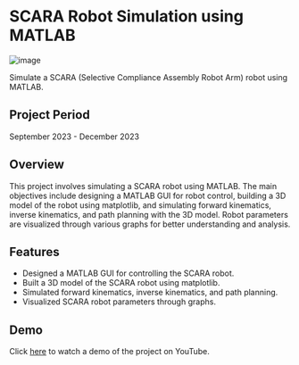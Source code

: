 ##
# SCARA Robot Simulation using MATLAB

![image](https://github.com/nghiahuynhtv01042002/SCARA_ROBOT_SIMULATION/assets/141972718/2b704f7f-381e-499a-9c2b-d54a6a963334)

Simulate a SCARA (Selective Compliance Assembly Robot Arm) robot using MATLAB.

## Project Period
September 2023 - December 2023

## Overview
This project involves simulating a SCARA robot using MATLAB. The main objectives include designing a MATLAB GUI for robot control, building a 3D model of the robot using matplotlib, and simulating forward kinematics, inverse kinematics, and path planning with the 3D model. Robot parameters are visualized through various graphs for better understanding and analysis.

## Features
- Designed a MATLAB GUI for controlling the SCARA robot.
- Built a 3D model of the SCARA robot using matplotlib.
- Simulated forward kinematics, inverse kinematics, and path planning.
- Visualized SCARA robot parameters through graphs.

## Demo
Click [here]([link_to_youtube_video](https://www.youtube.com/watch?v=VxoRJlvHxY8)) to watch a demo of the project on YouTube.


